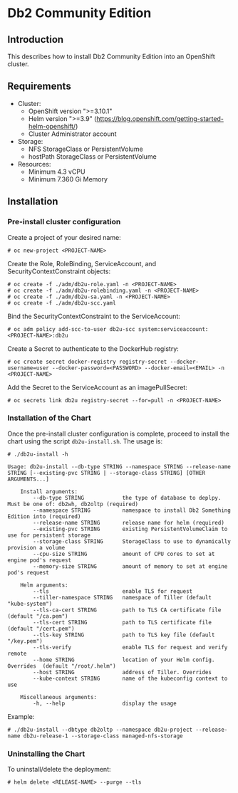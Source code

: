 # Db2 Community Edition

## Introduction
This describes how to install Db2 Community Edition into an OpenShift cluster.

## Requirements
* Cluster:
  * OpenShift version ">=3.10.1"
  * Helm version ">=3.9" (https://blog.openshift.com/getting-started-helm-openshift/) 
  * Cluster Administrator account
* Storage:
  * NFS StorageClass or PersistentVolume
  * hostPath StorageClass or PersistentVolume
* Resources:
  * Minimum 4.3 vCPU
  * Minimum 7.360 Gi Memory
  
## Installation

### Pre-install cluster configuration

Create a project of your desired name:
```
# oc new-project <PROJECT-NAME>
```

Create the Role, RoleBinding, ServiceAccount, and SecurityContextConstraint objects:
```
# oc create -f ./adm/db2u-role.yaml -n <PROJECT-NAME>
# oc create -f ./adm/db2u-rolebinding.yaml -n <PROJECT-NAME>
# oc create -f ./adm/db2u-sa.yaml -n <PROJECT-NAME>
# oc create -f ./adm/db2u-scc.yaml
```

Bind the SecurityContextConstraint to the ServiceAccount:
```
# oc adm policy add-scc-to-user db2u-scc system:serviceaccount:<PROJECT-NAME>:db2u
```

Create a Secret to authenticate to the DockerHub registry:
```
# oc create secret docker-registry registry-secret --docker-username=user --docker-password=<PASSWORD> --docker-email=<EMAIL> -n <PROJECT-NAME>
```

Add the Secret to the ServiceAccount as an imagePullSecret:
```
# oc secrets link db2u registry-secret --for=pull -n <PROJECT-NAME>
```

### Installation of the Chart

Once the pre-install cluster configuration is complete, proceed to install the chart using the script `db2u-install.sh`. The usage is:

```
# ./db2u-install -h

Usage: db2u-install --db-type STRING --namespace STRING --release-name STRING [--existing-pvc STRING | --storage-class STRING] [OTHER ARGUMENTS...]

    Install arguments:
        --db-type STRING            the type of database to deplpy. Must be one of: db2wh, db2oltp (required)
        --namespace STRING          namespace to install Db2 Something Edition into (required)
        --release-name STRING       release name for helm (required)
        --existing-pvc STRING       existing PersistentVolumeClaim to use for persistent storage
        --storage-class STRING      StorageClass to use to dynamically provision a volume
        --cpu-size STRING           amount of CPU cores to set at engine pod's request
        --memory-size STRING        amount of memory to set at engine pod's request

    Helm arguments:
        --tls                       enable TLS for request
        --tiller-namespace STRING   namespace of Tiller (default "kube-system")
        --tls-ca-cert STRING        path to TLS CA certificate file (default "/ca.pem")
        --tls-cert STRING           path to TLS certificate file (default "/cert.pem")
        --tls-key STRING            path to TLS key file (default "/key.pem")
        --tls-verify                enable TLS for request and verify remote
        --home STRING               location of your Helm config. Overrides  (default "/root/.helm")
        --host STRING               address of Tiller. Overrides
        --kube-context STRING       name of the kubeconfig context to use

    Miscellaneous arguments:
        -h, --help                  display the usage
```

Example:
```
# ./db2u-install --dbtype db2oltp --namespace db2u-project --release-name db2u-release-1 --storage-class managed-nfs-storage
```

### Uninstalling the Chart

To uninstall/delete the deployment:

```
# helm delete <RELEASE-NAME> --purge --tls
```
